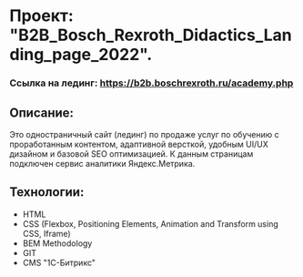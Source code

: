 # Проект: "B2B_Bosch_Rexroth_Didactics_Landing_page_2022".

### Ссылка на лединг: https://b2b.boschrexroth.ru/academy.php

## Описание:

Это одностраничный сайт (лединг) по продаже услуг по обучению с проработанным контентом, адаптивной версткой, удобным UI/UX дизайном и базовой SEO оптимизацией. К данным страницам подключен сервис аналитики Яндекс.Метрика.

## Технологии:

* HTML
* CSS (Flexbox, Positioning Elements, Animation and Transform using CSS, Iframe)
* BEM Methodology
* GIT
* CMS "1С-Битрикс"

